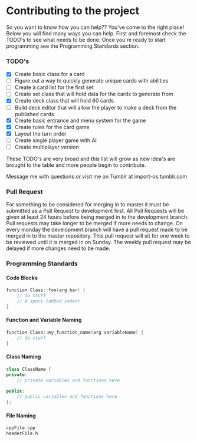# Contributing to the project

So you want to know how you can help?? You've come to the right place!
Below you will find many ways you can help.
First and foremost check the TODO's to see what needs to be done.
Once you're ready to start programming see the Programming Standards section.

### TODO's
- [X] Create basic class for a card
- [ ] Figure out a way to quickly generate unique cards with abilities
- [ ] Create a card list for the first set
- [ ] Create set class that will hold data for the cards to generate from
- [X] Create deck class that will hold 60 cards
- [ ] Build deck editor that will allow the player to make a deck from the published cards
- [X] Create basic entrance and menu system for the game
- [X] Create rules for the card game
- [X] Layout the turn order
- [ ] Create single player game with AI
- [ ] Create multiplayer version

These TODO's are very broad and this list will grow as new idea's are brought to the table and more people begin to contribute.

Message me with questions or visit me on Tumblr at import-os.tumblr.com

### Pull Request

For something to be considered for merging in to master it must be 
submitted as a Pull Request to development first. All Pull Requests 
will be given at least 24 hours before being merged in to the 
development branch. Pull requests may take longer to be merged if more 
needs to change. On every monday the development branch will have a pull 
request made to be merged in to the master repository. This pull request 
will sit for one week to be reviewed until it is merged in on Sunday. 
The weekly pull request may be delayed if more changes need to be made.

### Programming Standards

#### Code Blocks
````c++
function Class::foo(arg bar) {
	// do stuff
	// 4 space tabbed indent
}
````

#### Function and Variable Naming
````c++
function Class::my_function_name(arg variableName) {
	// do stuff
}
````

#### Class Naming
````c++
class ClassName {
private:
	// private variables and functions here
	
public:
	// public variables and functions here
};
````

#### File Naming
````c++
cppFile.cpp
headerFile.h
````

